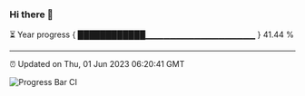 ### Hi there 👋

⏳ Year progress { ████████████▁▁▁▁▁▁▁▁▁▁▁▁▁▁▁▁▁▁ } 41.44 %

---

⏰ Updated on Thu, 01 Jun 2023 06:20:41 GMT

![Progress Bar CI](https://github.com/liununu/liununu/workflows/Progress%20Bar%20CI/badge.svg)

